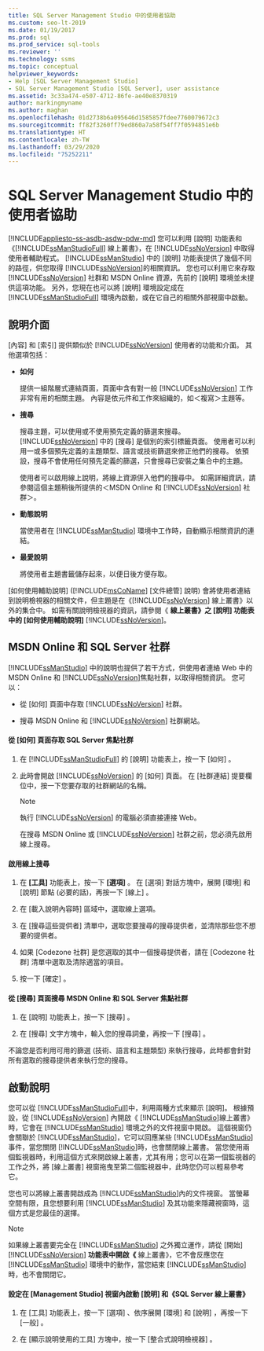 ```yaml
---
title: SQL Server Management Studio 中的使用者協助
ms.custom: seo-lt-2019
ms.date: 01/19/2017
ms.prod: sql
ms.prod_service: sql-tools
ms.reviewer: ''
ms.technology: ssms
ms.topic: conceptual
helpviewer_keywords:
- Help [SQL Server Management Studio]
- SQL Server Management Studio [SQL Server], user assistance
ms.assetid: 3c33a474-e507-4712-86fe-ae40e8370319
author: markingmyname
ms.author: maghan
ms.openlocfilehash: 01d2738b6a095646d1585857fdee7760079672c3
ms.sourcegitcommit: ff82f3260ff79ed860a7a58f54ff7f0594851e6b
ms.translationtype: HT
ms.contentlocale: zh-TW
ms.lasthandoff: 03/29/2020
ms.locfileid: "75252211"
---
```

# <a name="user-assistance-in-sql-server-management-studio"></a>SQL Server Management Studio 中的使用者協助
[!INCLUDE[appliesto-ss-asdb-asdw-pdw-md](../includes/appliesto-ss-asdb-asdw-pdw-md.md)]
您可以利用 [說明] 功能表和《[!INCLUDE[ssManStudioFull](../includes/ssmanstudiofull-md.md)] 線上叢書》，在 [!INCLUDE[ssNoVersion](../includes/ssnoversion-md.md)] 中取得使用者輔助程式。 [!INCLUDE[ssManStudio](../includes/ssmanstudio-md.md)] 中的 [說明] 功能表提供了幾個不同的路徑，供您取得 [!INCLUDE[ssNoVersion](../includes/ssnoversion-md.md)]的相關資訊。 您也可以利用它來存取 [!INCLUDE[ssNoVersion](../includes/ssnoversion-md.md)] 社群和 MSDN Online 資源，先前的 [說明] 環境並未提供這項功能。 另外，您現在也可以將 [說明] 環境設定成在 [!INCLUDE[ssManStudioFull](../includes/ssmanstudiofull-md.md)] 環境內啟動，或在它自己的相關外部視窗中啟動。  
  
## <a name="the-help-interface"></a>說明介面  
[內容]  和 [索引]  提供類似於 [!INCLUDE[ssNoVersion](../includes/ssnoversion-md.md)] 使用者的功能和介面。 其他選項包括：  
  
-   **如何**  
  
    提供一組階層式連結頁面，頁面中含有對一般 [!INCLUDE[ssNoVersion](../includes/ssnoversion-md.md)] 工作非常有用的相關主題。 內容是依元件和工作來組織的，如＜複寫＞主題等。  
  
-   **搜尋**  
  
    搜尋主題，可以使用或不使用預先定義的篩選來搜尋。 [!INCLUDE[ssNoVersion](../includes/ssnoversion-md.md)] 中的 [搜尋] 是個別的索引標籤頁面。 使用者可以利用一或多個預先定義的主題類型、語言或技術篩選來修正他們的搜尋。 依預設，搜尋不會使用任何預先定義的篩選，只會搜尋已安裝之集合中的主題。  
  
    使用者可以啟用線上說明，將線上資源併入他們的搜尋中。 如需詳細資訊，請參閱這個主題稍後所提供的＜MSDN Online 和 [!INCLUDE[ssNoVersion](../includes/ssnoversion-md.md)] 社群＞。  
  
-   **動態說明**  
  
    當使用者在 [!INCLUDE[ssManStudio](../includes/ssmanstudio-md.md)] 環境中工作時，自動顯示相關資訊的連結。  
  
-   **最愛說明**  
  
    將使用者主題書籤儲存起來，以便日後方便存取。  
  
[如何使用輔助說明] ([!INCLUDE[msCoName](../includes/msconame_md.md)] [文件總管] 說明) 會將使用者連結到說明檢視器的相關文件，但主題是在《[!INCLUDE[ssNoVersion](../includes/ssnoversion-md.md)] 線上叢書》以外的集合中。 如需有關說明檢視器的資訊，請參閱《 **線上叢書》之 [說明] 功能表中的 [如何使用輔助說明]** [!INCLUDE[ssNoVersion](../includes/ssnoversion-md.md)]。  
  
## <a name="msdn-online-and-sql-server-communities"></a>MSDN Online 和 SQL Server 社群  
[!INCLUDE[ssManStudio](../includes/ssmanstudio-md.md)] 中的說明也提供了若干方式，供使用者連絡 Web 中的 MSDN Online 和 [!INCLUDE[ssNoVersion](../includes/ssnoversion-md.md)]焦點社群，以取得相關資訊。 您可以：  
  
-   從 [如何] 頁面中存取 [!INCLUDE[ssNoVersion](../includes/ssnoversion-md.md)] 社群。  
  
-   搜尋 MSDN Online 和 [!INCLUDE[ssNoVersion](../includes/ssnoversion-md.md)] 社群網站。  
  
#### <a name="to-access-sql-server-focused-communities-from-the-how-do-i-page"></a>從 [如何] 頁面存取 SQL Server 焦點社群  
  
1.  在 [!INCLUDE[ssManStudioFull](../includes/ssmanstudiofull-md.md)] 的 [說明]  功能表上，按一下 [如何]  。  
  
2.  此時會開啟 [!INCLUDE[ssNoVersion](../includes/ssnoversion-md.md)] 的 [如何]  頁面。 在 [社群連結] 提要欄位中，按一下您要存取的社群網站的名稱。  
  
    > [!NOTE]  
    > 執行 [!INCLUDE[ssNoVersion](../includes/ssnoversion-md.md)] 的電腦必須直接連接 Web。  
  
    在搜尋 MSDN Online 或 [!INCLUDE[ssNoVersion](../includes/ssnoversion-md.md)] 社群之前，您必須先啟用線上搜尋。  
  
#### <a name="to-enable-online-search"></a>啟用線上搜尋  
  
1.  在 **[工具]** 功能表上，按一下 **[選項]** 。 在 [選項]  對話方塊中，展開 [環境]  和 [說明]  節點 (必要的話)，再按一下 [線上]  。  
  
2.  在 [載入說明內容時]  區域中，選取線上選項。  
  
3.  在 [搜尋這些提供者]  清單中，選取您要搜尋的搜尋提供者，並清除那些您不想要的提供者。  
  
4.  如果 [Codezone 社群]  是您選取的其中一個搜尋提供者，請在 [Codezone 社群]  清單中選取及清除適當的項目。  
  
5.  按一下 [確定]  。  
  
#### <a name="to-search-msdn-online-and-sql-server-focused-communities-from-the-search-page"></a>從 [搜尋] 頁面搜尋 MSDN Online 和 SQL Server 焦點社群  
  
1.  在 [說明]  功能表上，按一下 [搜尋]  。  
  
2.  在 [搜尋]  文字方塊中，輸入您的搜尋詞彙，再按一下 [搜尋]  。  
  
不論您是否利用可用的篩選 (技術、語言和主題類型) 來執行搜尋，此時都會針對所有選取的搜尋提供者來執行您的搜尋。  
  
## <a name="launching-help"></a>啟動說明  
您可以從 [!INCLUDE[ssManStudioFull](../includes/ssmanstudiofull-md.md)]中，利用兩種方式來顯示 [說明]。 根據預設，從 [!INCLUDE[ssNoVersion](../includes/ssnoversion-md.md)] 內開啟《 [!INCLUDE[ssManStudio](../includes/ssmanstudio-md.md)]線上叢書》時，它會在 [!INCLUDE[ssManStudio](../includes/ssmanstudio-md.md)] 環境之外的文件視窗中開啟。 這個視窗仍會關聯於 [!INCLUDE[ssManStudio](../includes/ssmanstudio-md.md)]，它可以回應某些 [!INCLUDE[ssManStudio](../includes/ssmanstudio-md.md)] 事件，當您關閉 [!INCLUDE[ssManStudio](../includes/ssmanstudio-md.md)]時，也會關閉線上叢書。 當您使用兩個監視器時，利用這個方式來開啟線上叢書，尤其有用；您可以在第一個監視器的工作之外，將 [線上叢書] 視窗拖曳至第二個監視器中，此時您仍可以輕易參考它。  
  
您也可以將線上叢書開啟成為 [!INCLUDE[ssManStudio](../includes/ssmanstudio-md.md)]內的文件視窗。 當螢幕空間有限，且您想要利用 [!INCLUDE[ssManStudio](../includes/ssmanstudio-md.md)] 及其功能來隱藏視窗時，這個方式是您最佳的選擇。  
  
> [!NOTE]  
> 如果線上叢書要完全在 [!INCLUDE[ssManStudio](../includes/ssmanstudio-md.md)] 之外獨立運作，請從 [開始][!INCLUDE[ssNoVersion](../includes/ssnoversion-md.md)] **功能表中開啟《** 線上叢書》，它不會反應您在 [!INCLUDE[ssManStudio](../includes/ssmanstudio-md.md)] 環境中的動作，當您結束 [!INCLUDE[ssManStudio](../includes/ssmanstudio-md.md)] 時，也不會關閉它。  
  
#### <a name="to-configure-help-and-sql-server-books-online-to-launch-inside-the-management-studio-window"></a>設定在 [Management Studio] 視窗內啟動 [說明] 和《SQL Server 線上叢書》  
  
1.  在 [工具]  功能表上，按一下 [選項]  、依序展開 [環境]  和 [說明]  ，再按一下 [一般]  。  
  
2.  在 [顯示說明使用的工具]  方塊中，按一下 [整合式說明檢視器]  。  
  
